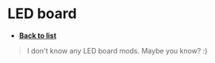 # LED board
- [**Back to list**](https://github.com/Evv1L/thinkpad-x230-upgrades/blob/main/README.md)

> I don't know any LED board mods. Maybe you know? :)
